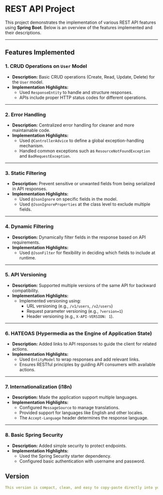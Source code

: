 # REST API Project

This project demonstrates the implementation of various REST API features using **Spring Boot**. Below is an overview of the features implemented and their descriptions.

---

## Features Implemented

### 1. CRUD Operations on `User` Model
- **Description:** Basic CRUD operations (Create, Read, Update, Delete) for the `User` model.
- **Implementation Highlights:**
  - Used `ResponseEntity` to handle and structure responses.
  - APIs include proper HTTP status codes for different operations.

---

### 2. Error Handling
- **Description:** Centralized error handling for cleaner and more maintainable code.
- **Implementation Highlights:**
  - Used `@ControllerAdvice` to define a global exception-handling mechanism.
  - Handled common exceptions such as `ResourceNotFoundException` and `BadRequestException`.

---

### 3. Static Filtering
- **Description:** Prevent sensitive or unwanted fields from being serialized in API responses.
- **Implementation Highlights:**
  - Used `@JsonIgnore` on specific fields in the model.
  - Used `@JsonIgnoreProperties` at the class level to exclude multiple fields.

---

### 4. Dynamic Filtering
- **Description:** Dynamically filter fields in the response based on API requirements.
- **Implementation Highlights:**
  - Used `@JsonFilter` for flexibility in deciding which fields to include at runtime.

---

### 5. API Versioning
- **Description:** Supported multiple versions of the same API for backward compatibility.
- **Implementation Highlights:**
  - Implemented versioning using:
    - URL versioning (e.g., `/v1/users`, `/v2/users`)
    - Request parameter versioning (e.g., `?version=1`)
    - Header versioning (e.g., `X-API-VERSION: 1`).

---

### 6. HATEOAS (Hypermedia as the Engine of Application State)
- **Description:** Added links to API responses to guide the client for related actions.
- **Implementation Highlights:**
  - Used `EntityModel` to wrap responses and add relevant links.
  - Ensures RESTful principles by guiding API consumers with available actions.

---

### 7. Internationalization (i18n)
- **Description:** Made the application support multiple languages.
- **Implementation Highlights:**
  - Configured `MessageSource` to manage translations.
  - Provided support for languages like English and other locales.
  - The `Accept-Language` header determines the response language.

---

### 8. Basic Spring Security
- **Description:** Added simple security to protect endpoints.
- **Implementation Highlights:**
  - Used the Spring Security starter dependency.
  - Configured basic authentication with username and password.
 
## Version
```yaml
This version is compact, clean, and easy to copy-paste directly into your project. Let me know if you need any tweaks! 😊
```
